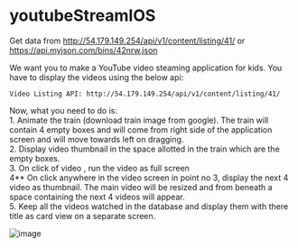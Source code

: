 # youtubeStreamIOS
Get data from http://54.179.149.254/api/v1/content/listing/41/
  or https://api.myjson.com/bins/42nrw.json
  
  
<p>We want you to make a YouTube video steaming application for kids. You have to display the videos using the below api:</p>

<pre><code>Video Listing API: http://54.179.149.254/api/v1/content/listing/41/
</code></pre>

<p>Now, what you need to do is: <br>
1. Animate the train (download train image from google). The train will contain 4 empty boxes and will come from right side of the application screen and will move towards left on dragging. <br>
2. Display video thumbnail in the space allotted in the train which are the empty boxes. <br>
3. On click of video , run the video as full screen <br>
4** On click anywhere in the video screen in point no 3, display the next 4 video as thumbnail. The main video will be resized and from beneath a space containing the next 4 videos will appear. <br>
5. Keep all the videos watched in the database and display them with there title as card view on a separate screen.</p>


![image](http://i.imgur.com/E8z25Bl.gif)
